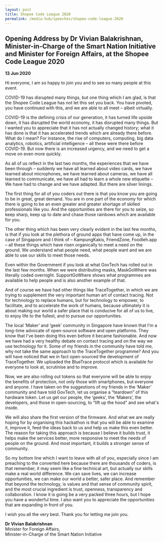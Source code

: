 ```yaml
---
layout: post
title: Shopee Code League 2020
permalink: /media-hub/speeches/shopee-code-league-2020
---
```

## Opening Address by Dr Vivian Balakrishnan, Minister-in-Charge of the Smart Nation Initiative and Minister for Foreign Affairs, at the Shopee Code League 2020

**13 Jun 2020**

Hi everyone, I am so happy to join you and to see so many people at this event.

COVID-19 has disrupted many things, but one thing which I am glad, is that the Shopee Code League has not let this set you back. You have pivoted, you have continued with this, and we are able to all meet – albeit virtually.

COVID-19 is the defining crisis of our generation, it has turned life upside down, it has disrupted the world economy, it has disrupted many things. But I wanted you to appreciate that it has not actually changed history; what it has done is that it has accelerated trends which are already there before. What do I mean? For instance, the rise of computers, computing, big data analytics, robotics, artificial intelligence – all these were there before COVID-19. But now there is an increased urgency, and we need to get a move on even more quickly.

As all of us reflect in the last two months, the experiences that we have been through – suddenly we have all learned about video cards, we have learned about microphones, we have learned about cameras, we have all learned to communicate, we have all had to learn a whole new etiquette – We have had to change and we have adapted. But there are silver linings.

The first thing for all of you coders out there is that you know you are going to be in great, great demand. You are in one part of the economy for which there is going to be an even greater and greater shortage of skilled professionals like you. And the opportunities are there for you to seize, so keep sharp, keep up to date and chase those rainbows which are available for you.

The other thing which has been very clearly evident in the last few months, is that if you look at the plethora of ground apps that have come up, in the case of Singapore and I think of – KampungKakis, FriendZone, Foodleh.app – all these things which have risen organically to meet a need on the ground. We understand what people need, what people want and we are able to use our skills to meet those needs.

Even within the Government if you look at what GovTech has rolled out in the last few months. When we were distributing masks, MaskGoWhere was literally coded overnight. SupportGoWhere shows what programmes are available to help people and is also another example of that.

And of course we have had other things like TraceTogether, in which we are trying to supplement the very important human art of contact tracing. Not for technology to replace humans, but for technology to empower, to facilitate, and to accelerate the work of humans, because ultimately it is about making our world a safer place that is conducive for all of us to live, to enjoy life to the fullest, and to pursue our opportunities.

The local ‘Maker’ and ‘geek’ community in Singapore have known that I'm a long-time advocate of open-source software and open platforms. They know that I've been doing this even before it became fashionable. And now we have had a very healthy debate on contact tracing and on the way we use technology for it. Some of my friends in the community have told me, why not take the same approach to the TraceTogether programme? And you will have noticed that we in fact open-sourced the development of TraceTogether. We uploaded the BlueTrace protocol which is available for everyone to look at, scrutinise and to improve.

Now, we are also rolling out tokens so that everyone will be able to enjoy the benefits of protection, not only those with smartphones, but everyone and anyone. I have taken on the suggestions of my friends in the ‘Maker’ community and have  told GovTech, let us organise a “teardown” of this hardware token. Let us get our people, the ‘geeks’, the ‘Makers’, the developers, and those in open-sourcing, to “lift up the hood” and see what's inside.

We will also share the first version of the firmware. And what we are really hoping for by organising this hackathon is that you will be able to examine it, improve it, feed the ideas back to us and help us make this even better. The reason for taking this approach is because I believe it builds trust, it helps make the services better, more responsive to meet the needs of people on the ground. And most important, it builds a stronger sense of community.

So my bottom line which I want to leave with all of you, especially since I am preaching to the converted here because there are thousands of coders, is that remember, it may seem like a fine technical art, but actually our skills make a real world difference. We can save lives, we can increase opportunities, we can make our world a better, safer place. And remember that beyond the technology, is values and that sense of community spirit, and the most crucial ingredient is trust, openness, transparency and collaboration. I know it is going be a very packed three hours, but I hope you have a wonderful time. I also want you to appreciate the opportunities that are expanding in front of you.

I wish you all the very best. Thank you for letting me join you.

**Dr Vivian Balakrishnan** <br>
Minister for Foreign Affairs, <br>
Minister-in-Charge of the Smart Nation Initiative